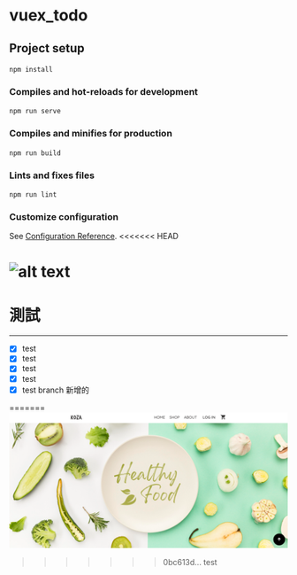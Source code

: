 # vuex_todo

## Project setup
```
npm install
```

### Compiles and hot-reloads for development
```
npm run serve
```

### Compiles and minifies for production
```
npm run build
```

### Lints and fixes files
```
npm run lint
```

### Customize configuration
See [Configuration Reference](https://cli.vuejs.org/config/).
<<<<<<< HEAD

![alt text](https://upload.cc/i1/2021/04/14/iBVFM5.png)
=======
 # 測試
 ---
 - [X] test
 - [X] test
 - [X] test
 - [X] test
 - [X] test branch 新增的

=======
![alt text](./src/assets/home.png)
>>>>>>> 0bc613d... test
